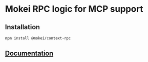 # Mokei RPC logic for MCP support

## Installation

```sh
npm install @mokei/context-rpc
```

## [Documentation](https://mokei.dev)